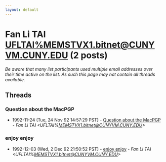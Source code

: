 ```yaml
---
layout: default
---
```


# Fan Li TAI <UFLTAI%MEMSTVX1.bitnet@CUNYVM.CUNY.EDU> (2 posts)

_Be aware that many list participants used multiple email addresses over their time active on the list. As such this page may not contain all threads available._

## Threads

### Question about the MacPGP
+ 1992-11-24 (Tue, 24 Nov 92 14:57:29 PST) - [Question about the MacPGP](/archive/1992/11/cf747af26c806fcb04e7d7597b207fb44e96ff60e49096130eb33d174a70feb7) - _Fan Li TAI \<UFLTAI%MEMSTVX1.bitnet@CUNYVM.CUNY.EDU\>_

### enjoy enjoy
+ 1992-12-03 (Wed, 2 Dec 92 21:50:52 PST) - [enjoy enjoy](/archive/1992/12/82cc4786ce2f0cb562b752bd03a76e4bf52318d5aeda52ea42e2c0cb344d3d5f) - _Fan Li TAI \<UFLTAI%MEMSTVX1.bitnet@CUNYVM.CUNY.EDU\>_

